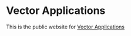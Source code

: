 # Vector Applications

This is the public website for <a href="https://vectorapplications.com">Vector Applications<a>
